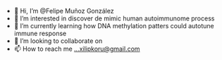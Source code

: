 - 👋 Hi, I’m @Felipe Muñoz González
- 👀 I’m interested in discover de mimic human autoimmunome process
- 🌱 I’m currently learning how DNA methylation patters could autotune immune response
- 💞️ I’m looking to collaborate on 
- 📫 How to reach me ...xilipkoru@gmail.com

<!---
xilipkoru/xilipkoru is a ✨ special ✨ repository because its `README.md` (this file) appears on your GitHub profile.
You can click the Preview link to take a look at your changes.
--->

